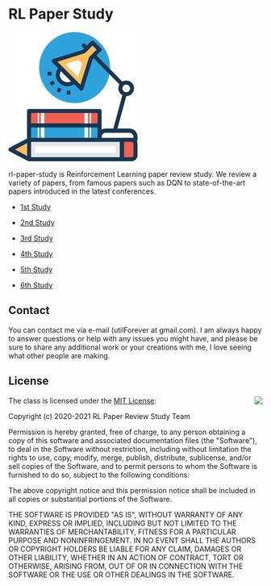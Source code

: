 # RL Paper Study

<img src="./Logo.png" width=256 height=256 />

rl-paper-study is Reinforcement Learning paper review study. We review a variety of papers, from famous papers such as DQN to state-of-the-art papers introduced in the latest conferences.

- [1st Study](./1st)

- [2nd Study](./2nd)

- [3rd Study](./3rd)

- [4th Study](./4th)

- [5th Study](./5th)

- [6th Study](./6th)

## Contact

You can contact me via e-mail (utilForever at gmail.com). I am always happy to answer questions or help with any issues you might have, and please be sure to share any additional work or your creations with me, I love seeing what other people are making.

## License

<img align="right" src="http://opensource.org/trademarks/opensource/OSI-Approved-License-100x137.png">

The class is licensed under the [MIT License](http://opensource.org/licenses/MIT):

Copyright (c) 2020-2021 RL Paper Review Study Team

Permission is hereby granted, free of charge, to any person obtaining a copy of this software and associated documentation files (the "Software"), to deal in the Software without restriction, including without limitation the rights to use, copy, modify, merge, publish, distribute, sublicense, and/or sell copies of the Software, and to permit persons to whom the Software is furnished to do so, subject to the following conditions:

The above copyright notice and this permission notice shall be included in all copies or substantial portions of the Software.

THE SOFTWARE IS PROVIDED "AS IS", WITHOUT WARRANTY OF ANY KIND, EXPRESS OR IMPLIED, INCLUDING BUT NOT LIMITED TO THE WARRANTIES OF MERCHANTABILITY, FITNESS FOR A PARTICULAR PURPOSE AND NONINFRINGEMENT. IN NO EVENT SHALL THE AUTHORS OR COPYRIGHT HOLDERS BE LIABLE FOR ANY CLAIM, DAMAGES OR OTHER LIABILITY, WHETHER IN AN ACTION OF CONTRACT, TORT OR OTHERWISE, ARISING FROM, OUT OF OR IN CONNECTION WITH THE SOFTWARE OR THE USE OR OTHER DEALINGS IN THE SOFTWARE.
